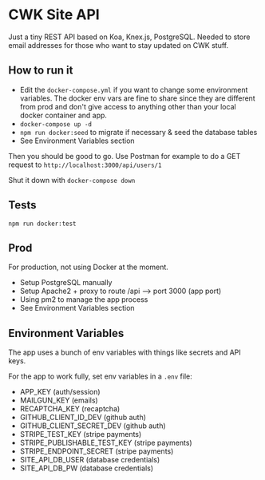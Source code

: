 # CWK Site API

Just a tiny REST API based on Koa, Knex.js, PostgreSQL. Needed to store email addresses for those who want to stay updated on CWK stuff.

## How to run it

- Edit the `docker-compose.yml` if you want to change some environment variables. The docker env vars are fine to share since they are different from prod and don't give access to anything other than your local docker container and app.
- `docker-compose up -d`
- `npm run docker:seed` to migrate if necessary & seed the database tables
- See Environment Variables section

Then you should be good to go. Use Postman for example to do a GET request to `http://localhost:3000/api/users/1`

Shut it down with `docker-compose down`

## Tests

`npm run docker:test`

## Prod

For production, not using Docker at the moment.

- Setup PostgreSQL manually
- Setup Apache2 + proxy to route /api --> port 3000 (app port)
- Using pm2 to manage the app process
- See Environment Variables section

## Environment Variables

The app uses a bunch of env variables with things like secrets and API keys.

For the app to work fully, set env variables in a `.env` file:

- APP_KEY (auth/session)
- MAILGUN_KEY (emails)
- RECAPTCHA_KEY (recaptcha)
- GITHUB_CLIENT_ID_DEV (github auth)
- GITHUB_CLIENT_SECRET_DEV (github auth)
- STRIPE_TEST_KEY (stripe payments)
- STRIPE_PUBLISHABLE_TEST_KEY (stripe payments)
- STRIPE_ENDPOINT_SECRET (stripe payments)
- SITE_API_DB_USER (database credentials)
- SITE_API_DB_PW (database credentials)